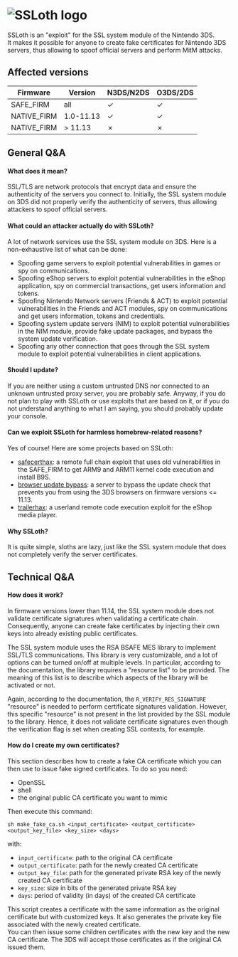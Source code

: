 # ![SSLoth logo](https://safecerthax.rocks/assets/images/ssloth/cover.png)

SSLoth is an "exploit" for the SSL system module of the Nintendo 3DS.  
It makes it possible for anyone to create fake certificates for Nintendo 3DS servers, thus allowing to spoof official servers and perform MitM attacks.

## Affected versions

| Firmware | Version | N3DS/N2DS | O3DS/2DS |
| --- | --- | --- | --- |
| SAFE_FIRM | all  | ✓ | ✓ |
| NATIVE_FIRM | 1.0-11.13 | ✓ | ✓ |
| NATIVE_FIRM | > 11.13  | ✗ | ✗ |

## General Q&A
#### What does it mean?
SSL/TLS are network protocols that encrypt data and ensure the authenticity of the servers you connect to. Initially, the SSL system module on 3DS did not properly verify the authenticity of servers, thus allowing attackers to spoof official servers.

#### What could an attacker actually do with SSLoth?
A lot of network services use the SSL system module on 3DS.
Here is a non-exhaustive list of what can be done:
- Spoofing game servers to exploit potential vulnerabilities in games or spy on communications.
- Spoofing eShop servers to exploit potential vulnerabilities in the eShop application, spy on commercial transactions, get users information and tokens.
- Spoofing Nintendo Network servers (Friends & ACT) to exploit potential vulnerabilities in the Friends and ACT modules, spy on communications and get users information, tokens and credentials.
- Spoofing system update servers (NIM) to exploit potential vulnerabilities in the NIM module, provide fake update packages, and bypass the system update verification.
- Spoofing any other connection that goes through the SSL system module to exploit potential vulnerabilities in client applications.

#### Should I update?
If you are neither using a custom untrusted DNS nor connected to an unknown untrusted proxy server, you are probably safe. Anyway, if you do not plan to play with SSLoth or use exploits that are based on it, or if you do not understand anything to what I am saying, you should probably update your console.
#### Can we exploit SSLoth for harmless homebrew-related reasons?
Yes of course! Here are some projects based on SSLoth:
- [safecerthax](https://safecerthax.rocks/): a remote full chain exploit that uses old vulnerabilities in the SAFE_FIRM to get ARM9 and ARM11 kernel code execution and install B9S.
- [browser update bypass](https://github.com/MrNbaYoh/3ds-browser-update-bypass-server): a server to bypass the update check that prevents you from using the 3DS browsers on firmware versions <= 11.13.
- [trailerhax](): a userland remote code execution exploit for the eShop media player.

#### Why SSLoth?
It is quite simple, sloths are lazy, just like the SSL system module that does not completely verify the server certificates.

## Technical Q&A
#### How does it work?

In firmware versions lower than 11.14, the SSL system module does not validate certificate signatures when validating a certificate chain. Consequently, anyone can create fake certificates by injecting their own keys into already existing public certificates.

The SSL system module uses the RSA BSAFE MES library to implement SSL/TLS communications. This library is very customizable, and a lot of options can be turned on/off at multiple levels. In particular, according to the documentation, the library requires a "resource list" to be provided. The meaning of this list is to describe which aspects of the library will be activated or not.

Again, according to the documentation, the `R_VERIFY_RES_SIGNATURE` "resource" is needed to perform certificate signatures validation. However, this specific "resource" is not present in the list provided by the SSL module to the library. Hence, it does not validate certificate signatures even though the verification flag is set when creating SSL contexts, for example.

#### How do I create my own certificates?

This section describes how to create a fake CA certificate which you can then use to issue fake signed certificates. To do so you need:
- OpenSSL
- shell
- the original public CA certificate you want to mimic

Then execute this command:
```
sh make_fake_ca.sh <input_certificate> <output_certificate> <output_key_file> <key_size> <days>
```

with:
- `input_certificate`: path to the original CA certificate
- `output_certificate`: path for the newly created CA certificate
- `output_key_file`: path for the generated private RSA key of the newly created CA certificate
- `key_size`: size in bits of the generated private RSA key
- `days`: period of validity (in days) of the created CA certificate

This script creates a certificate with the same information as the original certificate but with customized keys. It also generates the private key file associated with the newly created certificate.  
You can then issue some children certificates with the new key and the new CA certificate. The 3DS will accept those certificates as if the original CA issued them.
